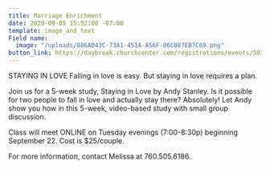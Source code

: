 ```yaml
---
title: Marriage Enrichment
date: 2020-09-05 15:52:00 -07:00
template: image_and_text
Field name:
  image: "/uploads/886AD43C-73A1-451A-A56F-06C087EB7C69.png"
button_link: https://daybreak.churchcenter.com/registrations/events/503431
---
```


STAYING IN LOVE
Falling in love is easy. But staying in love requires a plan.

Join us for a 5-week study, Staying in Love by Andy Stanley. Is it possible for two people to fall in love and actually stay there? Absolutely! Let Andy show you how in this 5-week, video-based study with small group discussion.

Class will meet ONLINE on Tuesday evenings (7:00-8:30p) beginning September 22. Cost is $25/couple.

For more information, contact Melissa at 760.505.6186.